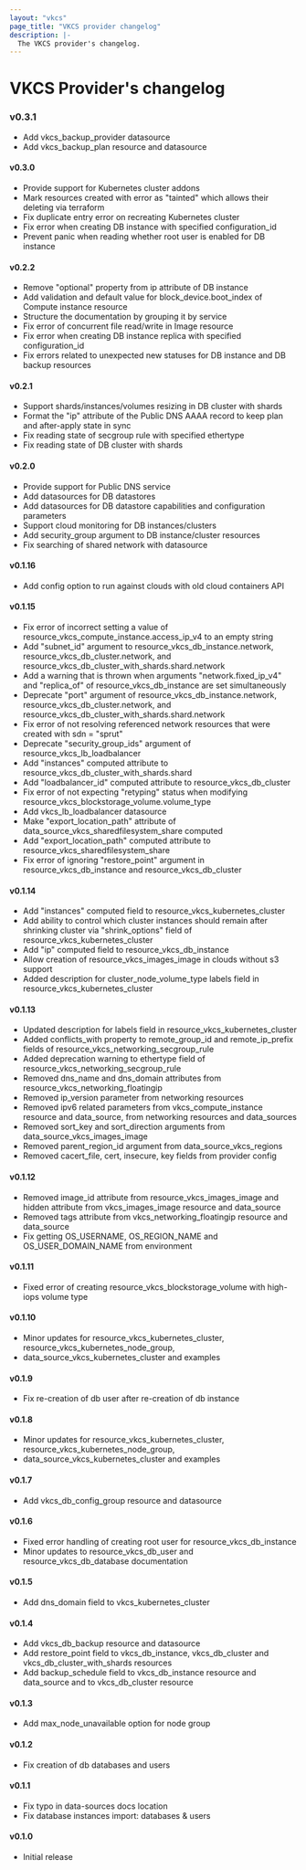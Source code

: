 ```yaml
---
layout: "vkcs"
page_title: "VKCS provider changelog"
description: |-
  The VKCS provider's changelog.
---
```


# VKCS Provider's changelog

### v0.3.1
- Add vkcs_backup_provider datasource
- Add vkcs_backup_plan resource and datasource

#### v0.3.0
- Provide support for Kubernetes cluster addons
- Mark resources created with error as "tainted" which allows their deleting via terraform
- Fix duplicate entry error on recreating Kubernetes cluster
- Fix error when creating DB instance with specified configuration_id
- Prevent panic when reading whether root user is enabled for DB instance

#### v0.2.2
- Remove "optional" property from ip attribute of DB instance
- Add validation and default value for block_device.boot_index of Compute instance resource
- Structure the documentation by grouping it by service
- Fix error of concurrent file read/write in Image resource
- Fix error when creating DB instance replica with specified configuration_id
- Fix errors related to unexpected new statuses for DB instance and DB backup resources

#### v0.2.1
- Support shards/instances/volumes resizing in DB cluster with shards
- Format the "ip" attribute of the Public DNS AAAA record to keep plan and after-apply state in sync
- Fix reading state of secgroup rule with specified ethertype
- Fix reading state of DB cluster with shards

#### v0.2.0
- Provide support for Public DNS service
- Add datasources for DB datastores
- Add datasources for DB datastore capabilities and configuration parameters
- Support cloud monitoring for DB instances/clusters
- Add security_group argument to DB instance/cluster resources
- Fix searching of shared network with datasource

#### v0.1.16
- Add config option to run against clouds with old cloud containers API

#### v0.1.15
- Fix error of incorrect setting a value of resource_vkcs_compute_instance.access_ip_v4 to an empty string
- Add "subnet_id" argument to resource_vkcs_db_instance.network, resource_vkcs_db_cluster.network, and resource_vkcs_db_cluster_with_shards.shard.network
- Add a warning that is thrown when arguments "network.fixed_ip_v4" and "replica_of" of resource_vkcs_db_instance are set simultaneously
- Deprecate "port" argument of resource_vkcs_db_instance.network, resource_vkcs_db_cluster.network, and resource_vkcs_db_cluster_with_shards.shard.network
- Fix error of not resolving referenced network resources that were created with sdn = "sprut"
- Deprecate "security_group_ids" argument of resource_vkcs_lb_loadbalancer
- Add "instances" computed attribute to resource_vkcs_db_cluster_with_shards.shard
- Add "loadbalancer_id" computed attribute to resource_vkcs_db_cluster
- Fix error of not expecting "retyping" status when modifying resource_vkcs_blockstorage_volume.volume_type
- Add vkcs_lb_loadbalancer datasource
- Make "export_location_path" attribute of data_source_vkcs_sharedfilesystem_share computed
- Add "export_location_path" computed attribute to resource_vkcs_sharedfilesystem_share
- Fix error of ignoring "restore_point" argument in resource_vkcs_db_instance and resource_vkcs_db_cluster

#### v0.1.14
- Add "instances" computed field to resource_vkcs_kubernetes_cluster
- Add ability to control which cluster instances should remain after shrinking cluster via "shrink_options" field of resource_vkcs_kubernetes_cluster
- Add "ip" computed field to resource_vkcs_db_instance
- Allow creation of resource_vkcs_images_image in clouds without s3 support
- Added description for cluster_node_volume_type labels field in resource_vkcs_kubernetes_cluster

#### v0.1.13
- Updated description for labels field in resource_vkcs_kubernetes_cluster 
- Added conflicts_with property to remote_group_id and remote_ip_prefix fields of resource_vkcs_networking_secgroup_rule
- Added deprecation warning to ethertype field of resource_vkcs_networking_secgroup_rule
- Removed dns_name and dns_domain attributes from resource_vkcs_networking_floatingip
- Removed ip_version parameter from networking resources
- Removed ipv6 related parameters from vkcs_compute_instance resource and data_source, from networking resources and data_sources
- Removed sort_key and sort_direction arguments from data_source_vkcs_images_image
- Removed parent_region_id argument from data_source_vkcs_regions
- Removed cacert_file, cert, insecure, key fields from provider config

#### v0.1.12
- Removed image_id attribute from resource_vkcs_images_image and hidden attribute from vkcs_images_image resource and data_source
- Removed tags attribute from vkcs_networking_floatingip resource and data_source
- Fix getting OS_USERNAME, OS_REGION_NAME and OS_USER_DOMAIN_NAME from environment

#### v0.1.11
- Fixed error of creating resource_vkcs_blockstorage_volume with high-iops volume type

#### v0.1.10
- Minor updates for resource_vkcs_kubernetes_cluster, resource_vkcs_kubernetes_node_group,
- data_source_vkcs_kubernetes_cluster and examples

#### v0.1.9
- Fix re-creation of db user after re-creation of db instance 

#### v0.1.8
- Minor updates for resource_vkcs_kubernetes_cluster, resource_vkcs_kubernetes_node_group, 
- data_source_vkcs_kubernetes_cluster and examples

#### v0.1.7
- Add vkcs_db_config_group resource and datasource

#### v0.1.6
- Fixed error handling of creating root user for resource_vkcs_db_instance
- Minor updates to resource_vkcs_db_user and resource_vkcs_db_database documentation

#### v0.1.5
- Add dns_domain field to vkcs_kubernetes_cluster

#### v0.1.4
- Add vkcs_db_backup resource and datasource
- Add restore_point field to vkcs_db_instance, vkcs_db_cluster and vkcs_db_cluster_with_shards resources
- Add backup_schedule field to vkcs_db_instance resource and data_source and to vkcs_db_cluster resource

#### v0.1.3
- Add max_node_unavailable option for node group

#### v0.1.2
- Fix creation of db databases and users

#### v0.1.1
- Fix typo in data-sources docs location
- Fix database instances import: databases & users

#### v0.1.0
- Initial release
